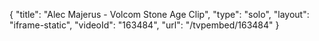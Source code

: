 {
    "title": "Alec Majerus - Volcom Stone Age Clip",
    "type": "solo",
    "layout": "iframe-static",
    "videoId": "163484",
    "url": "\/tvpembed\/163484"
}